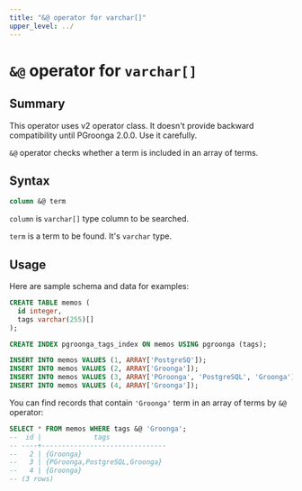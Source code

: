 ```yaml
---
title: "&@ operator for varchar[]"
upper_level: ../
---
```


# `&@` operator for `varchar[]`

## Summary

This operator uses v2 operator class. It doesn't provide backward compatibility until PGroonga 2.0.0. Use it carefully.

`&@` operator checks whether a term is included in an array of terms.

## Syntax

```sql
column &@ term
```

`column` is `varchar[]` type column to be searched.

`term` is a term to be found. It's `varchar` type.

## Usage

Here are sample schema and data for examples:

```sql
CREATE TABLE memos (
  id integer,
  tags varchar(255)[]
);

CREATE INDEX pgroonga_tags_index ON memos USING pgroonga (tags);
```

```sql
INSERT INTO memos VALUES (1, ARRAY['PostgreSQ']);
INSERT INTO memos VALUES (2, ARRAY['Groonga']);
INSERT INTO memos VALUES (3, ARRAY['PGroonga', 'PostgreSQL', 'Groonga']);
INSERT INTO memos VALUES (4, ARRAY['Groonga']);
```

You can find records that contain `'Groonga'` term in an array of terms by `&@` operator:

```sql
SELECT * FROM memos WHERE tags &@ 'Groonga';
--  id |             tags              
-- ----+-------------------------------
--   2 | {Groonga}
--   3 | {PGroonga,PostgreSQL,Groonga}
--   4 | {Groonga}
-- (3 rows)
```
